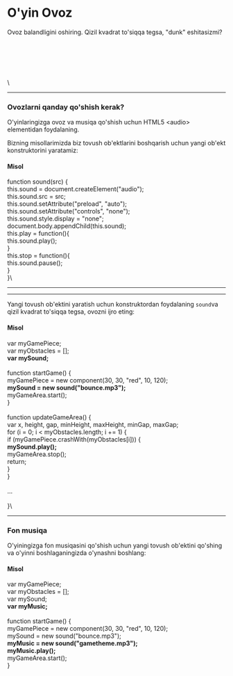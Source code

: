# O'yin Ovoz

Ovoz balandligini oshiring. Qizil kvadrat to'siqqa tegsa, "dunk" eshitasizmi?

\
\
\
\
\
\


***

### Ovozlarni qanday qo'shish kerak?

O'yinlaringizga ovoz va musiqa qo'shish uchun HTML5 \<audio> elementidan foydalaning.

Bizning misollarimizda biz tovush ob'ektlarini boshqarish uchun yangi ob'ekt konstruktorini yaratamiz:

#### Misol

function sound(src) {\
&#x20; this.sound = document.createElement("audio");\
&#x20; this.sound.src = src;\
&#x20; this.sound.setAttribute("preload", "auto");\
&#x20; this.sound.setAttribute("controls", "none");\
&#x20; this.sound.style.display = "none";\
&#x20; document.body.appendChild(this.sound);\
&#x20; this.play = function(){\
&#x20;   this.sound.play();\
&#x20; }\
&#x20; this.stop = function(){\
&#x20;   this.sound.pause();\
&#x20; }\
}\


***

***

Yangi tovush ob'ektini yaratish uchun konstruktordan foydalaning `sound`va qizil kvadrat to'siqqa tegsa, ovozni ijro eting:

#### Misol

var myGamePiece;\
var myObstacles = \[];\
**var mySound;**\
\
function startGame() {\
&#x20; myGamePiece = new component(30, 30, "red", 10, 120);\
&#x20; **mySound = new sound("bounce.mp3");**\
&#x20; myGameArea.start();\
}\
\
function updateGameArea() {\
&#x20; var x, height, gap, minHeight, maxHeight, minGap, maxGap;\
&#x20; for (i = 0; i < myObstacles.length; i += 1) {\
&#x20;   if (myGamePiece.crashWith(myObstacles\[i])) {\
&#x20;     **mySound.play();**\
&#x20;     myGameArea.stop();\
&#x20;     return;\
&#x20;   }\
&#x20; }\
\
...\
\
}\


***

### Fon musiqa

O'yiningizga fon musiqasini qo'shish uchun yangi tovush ob'ektini qo'shing va o'yinni boshlaganingizda o'ynashni boshlang:

#### Misol

var myGamePiece;\
var myObstacles = \[];\
var mySound;\
**var myMusic;**\
\
function startGame() {\
&#x20; myGamePiece = new component(30, 30, "red", 10, 120);\
&#x20; mySound = new sound("bounce.mp3");\
&#x20; **myMusic = new sound("gametheme.mp3");**\
&#x20; **myMusic.play();**\
&#x20; myGameArea.start();\
}
